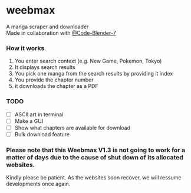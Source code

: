 # weebmax
A manga scraper and downloader\
Made in collaboration with [@Code-Blender-7](https://github.com/Code-Blender-7)

### How it works

1. You enter search context (e.g. New Game, Pokemon, Tokyo)
2. It displays search results
3. You pick one manga from the search results by providing it index
4. You provide the chapter number
5. it downloads the chapter as a PDF

### TODO
- [ ] ASCII art in terminal
- [ ] Make a GUI
- [ ] Show what chapters are available for download
- [ ] Bulk download feature

### Please note that this Weebmax V1.3 is not going to work for a matter of days due to the cause of shut down of its allocated websites.
Kindly please be patient. As the websites soon recover, we will ressume developments once again.
